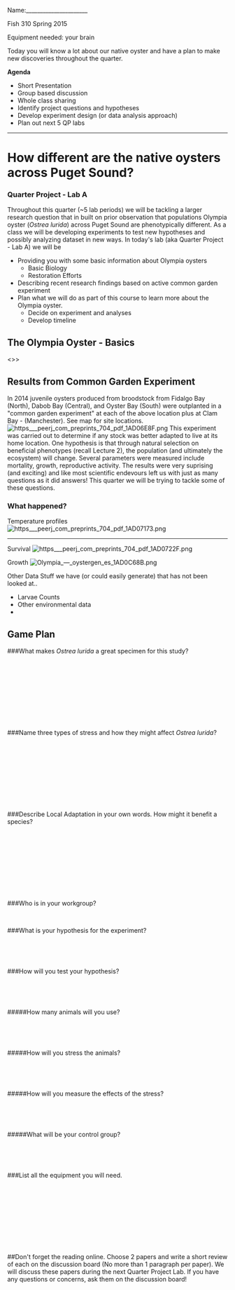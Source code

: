 Name:______________________

Fish 310 Spring 2015

Equipment needed: your brain

Today you will know a lot about our native oyster and have a plan to make new discoveries throughout the quarter. 

**Agenda**

- Short Presentation
- Group based discussion 
- Whole class sharing
- Identify project questions and hypotheses
- Develop experiment design (or data analysis approach)
- Plan out next 5 QP labs 

---

# How different are the native oysters across Puget Sound?
### Quarter Project - Lab A

Throughout this quarter (~5 lab periods) we will be tackling a larger research question that in built on prior observation that populations Olympia oyster (_Ostrea lurida_) across Puget Sound are phenotypically  different. As a class we will be developing experiments to test new hypotheses and possibly analyzing dataset in new ways.  In today's lab (aka Quarter Project - Lab A) we will be     

* Providing you with some basic information about Olympia oysters    
	* Basic Biology	     
	* Restoration Efforts	     
* Describing recent research findings based on active common garden experiment    
* Plan what we will do as part of this course to learn more about the Olympia oyster.    
	* Decide on experiment and analyses    
	* Develop timeline     

## The Olympia Oyster - Basics

<<INCLUDE SOME BASIC FACTS>>>









## Results from Common Garden Experiment
In 2014 juvenile oysters produced from broodstock from Fidalgo Bay (North), Dabob Bay (Central), and Oyster Bay (South) were outplanted in a "common garden experiment" at each of the above location plus at Clam Bay - (Manchester). See map for site locations.
<img src="http://eagle.fish.washington.edu/cnidarian/skitch/https___peerj_com_preprints_704_pdf_1AD06E8F.png" alt="https___peerj_com_preprints_704_pdf_1AD06E8F.png"/>
This experiment was carried out to determine if any stock was better adapted to live at its home location. One hypothesis is that through natural selection on beneficial phenotypes (recall Lecture 2), the population (and ultimately the ecosystem) will change. Several parameters were measured include mortality, growth, reproductive activity. 
The results were very suprising (and exciting) and like most scientific endevours left us with just as many questions as it did answers! This quarter we will be trying to tackle some of these questions.
### What happened?
Temperature profiles
<img src="http://eagle.fish.washington.edu/cnidarian/skitch/https___peerj_com_preprints_704_pdf_1AD07173.png" alt="https___peerj_com_preprints_704_pdf_1AD07173.png"/>

---

Survival 
<img src="http://eagle.fish.washington.edu/cnidarian/skitch/https___peerj_com_preprints_704_pdf_1AD0722F.png" alt="https___peerj_com_preprints_704_pdf_1AD0722F.png"/>


Growth
<img src="http://eagle.fish.washington.edu/cnidarian/skitch/Olympia_—_oystergen_es_1AD0C68B.png" alt="Olympia_—_oystergen_es_1AD0C68B.png"/>



Other Data
Stuff we have (or could easily generate) that has not been looked at..
* Larvae Counts
* Other environmental data      
* 


## Game Plan

###What makes *Ostrea lurida* a great specimen for this study?
&nbsp;

&nbsp;

&nbsp;

&nbsp;

&nbsp;

&nbsp;

###Name three types of stress and how they might affect *Ostrea lurida*?
&nbsp;

&nbsp;

&nbsp;

&nbsp;

&nbsp;

&nbsp;

###Describe Local Adaptation in your own words. How might it benefit a species?
&nbsp;

&nbsp;

&nbsp;

&nbsp;

&nbsp;

&nbsp;

###Who is in your workgroup?
&nbsp;

&nbsp;

###What is your hypothesis for the experiment?
&nbsp;

&nbsp;

&nbsp;

###How will you test your hypothesis?
&nbsp;

&nbsp;

&nbsp;

#####How many animals will you use?
&nbsp;

&nbsp;

&nbsp;

#####How will you stress the animals?
&nbsp;

&nbsp;

&nbsp;

#####How will you measure the effects of the stress?
&nbsp;

&nbsp;

&nbsp;

#####What will be your control group?
&nbsp;

&nbsp;

&nbsp;

###List all the equipment you will need. 
&nbsp;

&nbsp;

&nbsp;

&nbsp;

&nbsp;

&nbsp;

##Don't forget the reading online. Choose 2 papers and write a short review of each on the discussion board (No more than 1 paragraph per paper). We will discuss these papers during the next Quarter Project Lab. If you have any questions or concerns, ask them on the discussion board!